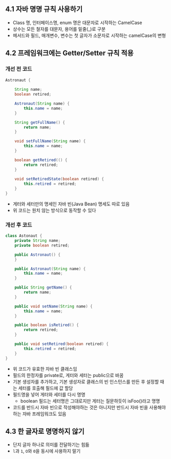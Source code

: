## 4.1 자바 명명 규칙 사용하기

- Class 명, 인터페이스명, enum 명은 대문자로 시작하는 CamelCase
- 상수는 모든 철자를 대문자, 용어를 밑줄(_)로 구분
- 메서드와 필드, 매개변수, 변수는 첫 글자가 소문자로 시작하는 camelCase의 변형

## 4.2 프레임워크에는 Getter/Setter 규칙 적용

### 개선 전 코드

```java
Astronaut {
	
	String name;
	boolean retired;

	Astronaut(String name) {
		this.name = name;
	}

	String getFullName() {
		return name;
	}

	void setFullName(String name) {
		this.name = name;
	}

	boolean getRetired(() {
		return retired;
	}
	
	void setRetiredState(boolean retired) {
		this.retired = retired;
	}
}
```

- 게터와 세터만의 명세인 자바 빈(Java Bean) 명세도 따로 있음
- 위 코드는 원치 않는 방식으로 동작할 수 있다

### 개선 후 코드

```java
class Astonaut {
	private String name;
	private boolean retired;

	public Astronaut() {
	}

	public Astronaut(String name) {
		this.name = name;
	}

	public String getName() {
		return name;
	}

	public void setName(String name) {
		this.name = name;
	}

	public boolean isRetired() {
		return retired;
	}

	public void setRetired(boolean retired) {
		this.retired = retired;
	}
}
```

- 위 코드가 유효한 자바 빈 클래스임
- 필드의 한정자를 private로, 게터와 세터는 public으로 바꿈
- 기본 생성자를 추가하고, 기본 생성자로 클래스의  빈 인스턴스를 만든 후 설정할 때는 세터를 호출해 필드에 값 할당
- 필드명을 넣어 게터와 세터를 다시 명명
    - boolean 필드는 세터명은 그대로지만 게터는 질문하듯이 isFoo()라고 명명
- 코드를 반드시 자바 빈으로 작성해야하는 것은 아니지만 반드시 자바 빈을 사용해야 하는 자바 프레임워크도 있음

## 4.3 한 글자로 명명하지 않기

- 단지 글자 하나로 의미를 전달하기는 힘듦
- `l`과 `1`, `O`와 `0`을 동시에 사용하지 말기
